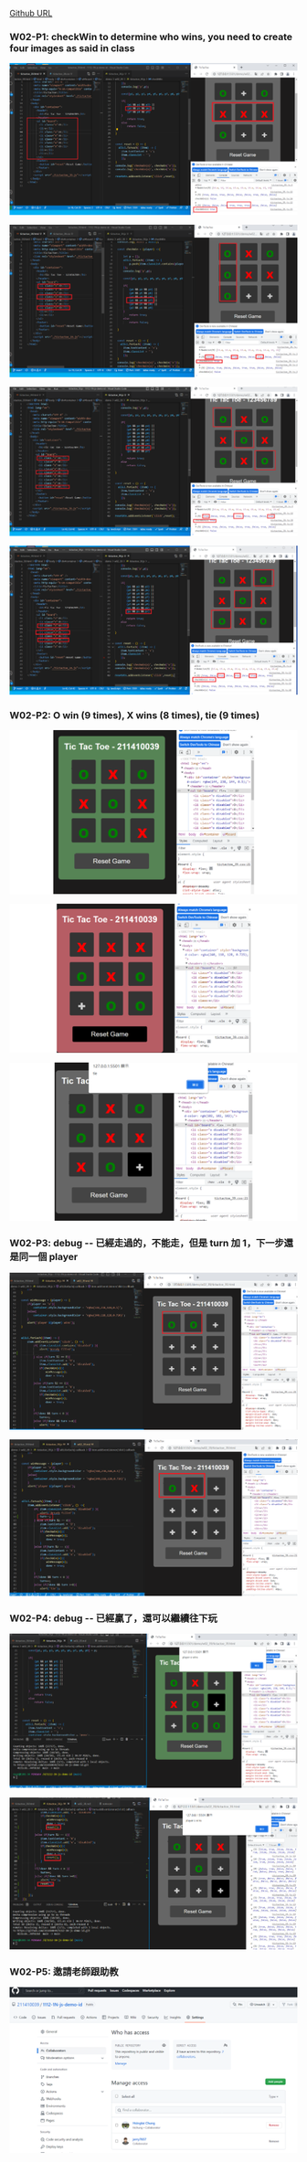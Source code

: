 [Github URL](https://github.com/211410039/1112-1N-js-demo-id/tree/main/demo/md/w02_39)

### W02-P1: checkWin to determine who wins, you need to create four images as said in class 

![](w02-p1-1.png)

![](w02-p1-2.png)

![](w02-p1-3.png)

![](w02-p1-4.png)

### W02-P2: O win (9 times), X wins (8 times), tie (9 times) 

![](w02-p2-1.png)

![](w02-p2-2.png)

![](w02-p2-3.png)

### W02-P3: debug -- 已經走過的，不能走，但是 turn 加 1，下一步還是同一個 player

![](w02-p3-1.png)

![](w02-p3-2.png)

### W02-P4: debug -- 已經贏了，還可以繼續往下玩  

![](w02-p4-1.png)

![](w02-p4-2.png)

### W02-P5: 邀請老師跟助教

![](w02-p5.png)
